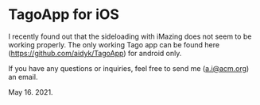 # TagoApp for iOS

I recently found out that the sideloading with iMazing does not seem to be working properly.
The only working Tago app can be found here (https://github.com/aidyk/TagoApp) for android only.

If you have any questions or inquiries, feel free to send me (a.i@acm.org) an email.

May 16. 2021.
